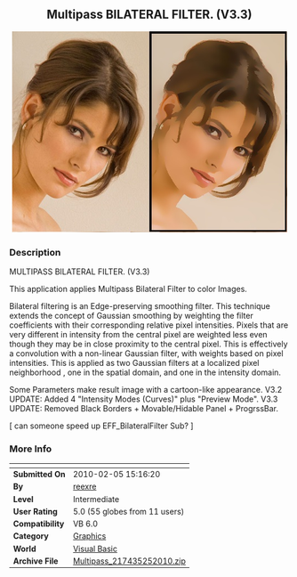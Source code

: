 ﻿<div align="center">

## Multipass BILATERAL FILTER\. \(V3\.3\)

<img src="PIC20101271922318024.jpg">
</div>

### Description

MULTIPASS BILATERAL FILTER. (V3.3)

This application applies Multipass Bilateral Filter to color Images.

Bilateral filtering is an Edge-preserving smoothing filter. This technique extends the concept of Gaussian smoothing by weighting the filter coefficients with their corresponding relative pixel intensities. Pixels that are very different in intensity from the central pixel are weighted less even though they may be in close proximity to the central pixel. This is effectively a convolution with a non-linear Gaussian filter, with weights based on pixel intensities. This is applied as two Gaussian filters at a localized pixel neighborhood , one in the spatial domain, and one in the intensity domain.

Some Parameters make result image with a cartoon-like appearance. V3.2 UPDATE: Added 4 "Intensity Modes (Curves)" plus "Preview Mode". V3.3 UPDATE: Removed Black Borders + Movable/Hidable Panel + ProgrssBar.

[ can someone speed up EFF_BilateralFilter Sub? ]
 
### More Info
 


<span>             |<span>
---                |---
**Submitted On**   |2010-02-05 15:16:20
**By**             |[reexre](https://github.com/Planet-Source-Code/PSCIndex/blob/master/ByAuthor/reexre.md)
**Level**          |Intermediate
**User Rating**    |5.0 (55 globes from 11 users)
**Compatibility**  |VB 6\.0
**Category**       |[Graphics](https://github.com/Planet-Source-Code/PSCIndex/blob/master/ByCategory/graphics__1-46.md)
**World**          |[Visual Basic](https://github.com/Planet-Source-Code/PSCIndex/blob/master/ByWorld/visual-basic.md)
**Archive File**   |[Multipass\_217435252010\.zip](https://github.com/Planet-Source-Code/reexre-multipass-bilateral-filter-v3-3__1-72829/archive/master.zip)








